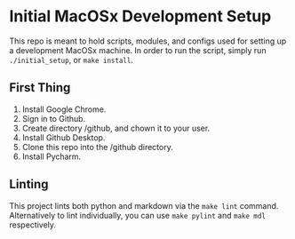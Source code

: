 # Initial MacOSx Development Setup

This repo is meant to hold scripts, modules, and configs used for setting up a development MacOSx machine. In order to
run the script, simply run `./initial_setup`, or `make install`.

## First Thing

1. Install Google Chrome.
2. Sign in to Github.
3. Create directory /github, and chown it to your user.
4. Install Github Desktop.
5. Clone this repo into the /github directory.
6. Install Pycharm.

## Linting

This project lints both python and markdown via the `make lint` command. Alternatively to lint individually, you can use
`make pylint` and `make mdl` respectively.
